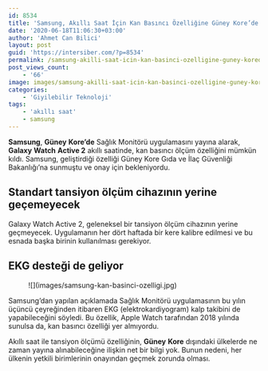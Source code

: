 ```yaml
---
id: 8534
title: 'Samsung, Akıllı Saat İçin Kan Basıncı Özelliğine Güney Kore’de Onay Aldı'
date: '2020-06-18T11:06:30+03:00'
author: 'Ahmet Can Bilici'
layout: post
guid: 'https://intersiber.com/?p=8534'
permalink: /samsung-akilli-saat-icin-kan-basinci-ozelligine-guney-korede-onay-aldi/
post_views_count:
    - '66'
image: images/samsung-akilli-saat-icin-kan-basinci-ozelligine-guney-kore-de-onay-aldi.jpg
categories:
    - 'Giyilebilir Teknoloji'
tags:
    - 'akıllı saat'
    - samsung
---
```


**Samsung**, **Güney** **Kore’de** Sağlık Monitörü uygulamasını yayına alarak, **Galaxy** **Watch** **Active 2** akıllı saatinde, kan basıncı ölçüm özelliğini mümkün kıldı. Samsung, geliştirdiği özelliği Güney Kore Gıda ve İlaç Güvenliği Bakanlığı’na sunmuştu ve onay için bekleniyordu.

## Standart tansiyon ölçüm cihazının yerine geçemeyecek

Galaxy Watch Active 2, geleneksel bir tansiyon ölçüm cihazının yerine geçmeyecek. Uygulamanın her dört haftada bir kere kalibre edilmesi ve bu esnada başka birinin kullanılması gerekiyor.

## EKG desteği de geliyor

<figure class="wp-block-image size-large">![](images/samsung-kan-basinci-ozelligi.jpg)</figure>Samsung’dan yapılan açıklamada Sağlık Monitörü uygulamasının bu yılın üçüncü çeyreğinden itibaren EKG (elektrokardiyogram) kalp takibini de yapabileceğini söyledi. Bu özellik, Apple Watch tarafından 2018 yılında sunulsa da, kan basıncı özelliği yer almıyordu.

Akıllı saat ile tansiyon ölçümü özelliğinin, **Güney** **Kore** dışındaki ülkelerde ne zaman yayına alınabileceğine ilişkin net bir bilgi yok. Bunun nedeni, her ülkenin yetkili birimlerinin onayından geçmek zorunda olması.